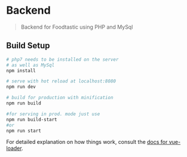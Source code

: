 # Backend

> Backend for Foodtastic using PHP and MySql

## Build Setup

``` bash
# php7 needs to be installed on the server
# as well as MySql
npm install

# serve with hot reload at localhost:8080
npm run dev

# build for production with minification
npm run build

#for serving in prod. mode just use
npm run build-start
#or
npm run start
```

For detailed explanation on how things work, consult the [docs for vue-loader](http://vuejs.github.io/vue-loader).
